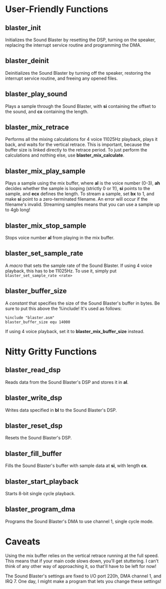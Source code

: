 # User-Friendly Functions

## blaster_init
Initializes the Sound Blaster by resetting the DSP, turning on the speaker, replacing the interrupt service routine and programming the DMA.

## blaster_deinit
Deinitializes the Sound Blaster by turning off the speaker, restoring the interrupt service routine, and freeing any opened files.

## blaster_play_sound
Plays a sample through the Sound Blaster, with **si** containing the offset to the sound, and **cx** containing the length.

## blaster_mix_retrace
Performs all the mixing calculations for 4 voice 11025Hz playback, plays it back, and waits for the vertical retrace. This is important, because the buffer size is linked directly to the retrace period. To just perform the calculations and nothing else, use **blaster_mix_calculate**.

## blaster_mix_play_sample
Plays a sample using the mix buffer, where **al** is the voice number (0-3), **ah** decides whether the sample is looping (strictly 0 or 1!), **si** points to the sample, and **ecx** defines the length. To stream a sample, set **bx** to 1, and make **si** point to a zero-terminated filename. An error will occur if the filename's invalid. Streaming samples means that you can use a sample up to 4gb long!

## blaster_mix_stop_sample
Stops voice number **al** from playing in the mix buffer.

## blaster_set_sample_rate
A *macro* that sets the sample rate of the Sound Blaster. If using 4 voice playback, this has to be 11025Hz. To use it, simply put ```blaster_set_sample_rate <rate>```

## blaster_buffer_size
A *constant* that specifies the size of the Sound Blaster's buffer in bytes. Be sure to put this above the %include! It's used as follows:
```
%include "blaster.asm"
blaster_buffer_size equ 14000
```
If using 4 voice playback, set it to **blaster_mix_buffer_size** instead.

# Nitty Gritty Functions

## blaster_read_dsp
Reads data from the Sound Blaster's DSP and stores it in **al**.

## blaster_write_dsp
Writes data specified in **bl** to the Sound Blaster's DSP.

## blaster_reset_dsp
Resets the Sound Blaster's DSP.

## blaster_fill_buffer
Fills the Sound Blaster's buffer with sample data at **si**, with length **cx**.

## blaster_start_playback
Starts 8-bit single cycle playback.

## blaster_program_dma
Programs the Sound Blaster's DMA to use channel 1, single cycle mode.

# Caveats
Using the mix buffer relies on the vertical retrace running at the full speed. This means that if your main code slows down, you'll get stuttering. I can't think of any other way of approaching it, so that'll have to be left for now!

The Sound Blaster's settings are fixed to I/O port 220h, DMA channel 1, and IRQ 7. One day, I might make a program that lets you change these settings!
